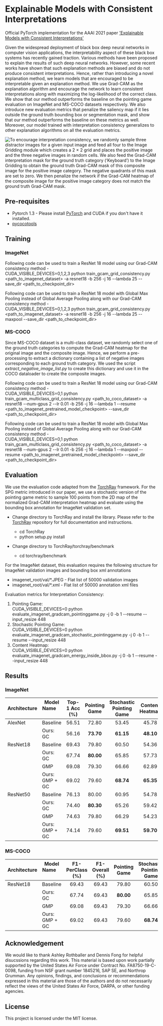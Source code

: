 # Explainable Models with Consistent Interpretations
Official PyTorch implementation for the AAAI 2021 paper ['Explainable Models with Consistent Interpretations'](https://www.csee.umbc.edu/~hpirsiav/papers/gc_aaai21.pdf)

Given the widespread deployment of black box deep neural networks in computer vision applications, the interpretability aspect of these black box systems has recently gained traction. Various methods have been proposed to explain the results of such deep neural networks. However, some recent works have shown that such explanation methods are biased and do not produce consistent interpretations. Hence, rather than introducing a novel explanation method, we learn models that are encouraged to be interpretable given an explanation method. We use Grad-CAM as the explanation algorithm and encourage the network to learn consistent interpretations along with maximizing the log-likelihood of the correct class. We show that our method outperforms the baseline on the pointing game evaluation on ImageNet and MS-COCO datasets respectively. We also introduce new evaluation metrics that penalize the saliency map if it lies outside the ground truth bounding box or segmentation mask, and show that our method outperforms the baseline on these metrics as well. Moreover, our model trained with interpretation consistency generalizes to other explanation algorithms on all the evaluation metrics.

![To encourage interpretation consistency, we randomly sample three distractor images for a given input image and feed all four to the Image Gridding module which creates a 2 × 2 grid and places the positive image and the three negative images in random cells. We also feed the Grad-CAM interpretation mask for the ground truth category (‘Keyboard’) to the Image Gridding to obtain the ground truth Grad-CAM mask of this composite image for the positive image category. The negative quadrants of this mask are set to zero. We then penalize the network if the Grad-CAM heatmap of the composite image for the positive image category does not match the ground truth Grad-CAM mask.][teaser]

## Pre-requisites
- Pytorch 1.3 - Please install [PyTorch](https://pytorch.org/get-started/locally/) and CUDA if you don't have it installed. 
- [pycocotools](https://pypi.org/project/pycocotools/)

## Training
### ImageNet
Following code can be used to train a ResNet 18 model using our Grad-CAM consistency method - <br/>
CUDA_VISIBLE_DEVICES=0,1,2,3 python train_gcam_grid_consistency.py <path_to_imagenet_dataset> -a resnet18 -b 256 -j 16 --lambda 25 --save_dir <path_to_checkpoint_dir> 

Following code can be used to train a ResNet 18 model with Global Max Pooling instead of Global Average Pooling along with our Grad-CAM consistency method - <br/>
CUDA_VISIBLE_DEVICES=0,1,2,3 python train_gcam_grid_consistency.py <path_to_imagenet_dataset> -a resnet18 -b 256 -j 16 --lambda 25 --maxpool --save_dir <path_to_checkpoint_dir> 

### MS-COCO
Since MS-COCO dataset is a multi-class dataset, we randomly select one of the ground truth categories to compute the Grad-CAM heatmap for the original image and the composite image. Hence, we perform a pre-processing to extract a dictionary containing a list of negative images corresponding to each ground truth category. We used the script _extract_negative_image_list.py_ to create this dictionary and use it in the COCO dataloader to create the composite images.

Following code can be used to train a ResNet 18 model using our Grad-CAM consistency method - <br/>
CUDA_VISIBLE_DEVICES=0,1 python train_gcam_multiclass_grid_consistency.py <path_to_coco_dataset> -a resnet18 --num-gpus 2 --lr 0.01 -b 256 -j 16 --lambda 1 --resume <path_to_imagenet_pretrained_model_checkpoint> --save_dir <path_to_checkpoint_dir>

Following code can be used to train a ResNet 18 model with Global Max Pooling instead of Global Average Pooling along with our Grad-CAM consistency method - <br/>
CUDA_VISIBLE_DEVICES=0,1 python train_gcam_multiclass_grid_consistency.py <path_to_coco_dataset> -a resnet18 --num-gpus 2 --lr 0.01 -b 256 -j 16 --lambda 1 --maxpool --resume <path_to_imagenet_pretrained_model_checkpoint> --save_dir <path_to_checkpoint_dir>

## Evaluation
We use the evaluation code adapted from the [TorchRay](https://github.com/facebookresearch/TorchRay) framework. For the SPG metric introduced in our paper, we use a stochastic version of the pointing game metric to sample 100 points from the 2D map of the normalized Grad-CAM interpretation heatmap and evaluate using the bounding box annotation for ImageNet validation set.

* Change directory to TorchRay and install the library. Please refer to the [TorchRay](https://github.com/facebookresearch/TorchRay) repository for full documentation and instructions.
    * cd TorchRay
    * python setup.py install

* Change directory to TorchRay/torchray/benchmark
    * cd torchray/benchmark

For the ImageNet dataset, this evaluation requires the following structure for ImageNet validation images and bounding box xml annotations
<ul>
  <li>imagenet_root/val/*.JPEG - Flat list of 50000 validation images</li>
  <li>imagenet_root/val/*.xml - Flat list of 50000 annotation xml files</li>
</ul>

Evaluation metrics for Interpretation Consistency:
<ol>
<li>Pointing Game: <br/>
CUDA_VISIBLE_DEVICES=0 python evaluate_imagenet_gradcam_pointinggame.py <path_to_imagenet_validation_root> -j 0 -b 1 --resume <path_to_model_checkpoint> --input_resize 448
</li> 
<li>Stochastic Pointing Game: <br/>
CUDA_VISIBLE_DEVICES=0 python evaluate_imagenet_gradcam_stochastic_pointinggame.py <path_to_imagenet_validation_root> -j 0 -b 1 --resume <path_to_model_checkpoint> --input_resize 448
</li> 
<li>Content Heatmap: <br/>
CUDA_VISIBLE_DEVICES=0 python evaluate_imagenet_gradcam_energy_inside_bbox.py <path_to_imagenet_validation_root> -j 0 -b 1 --resume <path_to_model_checkpoint> --input_resize 448
</li> 
</ol>
   
## Results
### ImageNet

|          Architecture | Model Name    &nbsp; &nbsp; &nbsp; &nbsp; &nbsp;    |     Top-1 Acc (%)     |     Pointing Game    |     Stochastic Pointing Game      |     Content Heatmap    | Pre-trained  |
| --- | ------- | :---: | :---: | :---: | :---: | :---: |
|  AlexNet   |   Baseline     |          56.51             |     72.80      |      53.45        |     45.78      | [checkpoint](https://download.pytorch.org/models/alexnet-owt-4df8aa71.pth)  |
|            |   Ours: GC    |          56.16             |     **73.70**      |      **61.15**        |     **48.10**      | [checkpoint](https://drive.google.com/file/d/1s9xAZ2p8wdyiVVqnokOACtJTOEvh_D35/view?usp=sharing)  |
|  ResNet18  |   Baseline     |          69.43             |     79.80      |      60.50        |     54.36      |  [checkpoint](https://drive.google.com/file/d/1jBPTU75iar5dSoqB3jlNMcAnOSY3H17n/view?usp=sharing) |
|            |   Ours: GC    |          67.74             |     **80.00**      |      65.85        |     57.73      |  [checkpoint](https://drive.google.com/file/d/1W52-sYbyPi-VFLRNlIWAwx4MExWiqMS_/view?usp=sharing) |
|            |   GMP          |          69.08             |     79.30      |      66.66        |     62.89      | [checkpoint](https://drive.google.com/file/d/1ivN3kqDyZ6ekY6jVI0RMAYu_QoiDxCvT/view?usp=sharing)  |
|            |   Ours: GMP + GC    |          69.02             |     79.60      |      **68.74**        |     **65.35**      | [checkpoint](https://drive.google.com/file/d/1NcJ5U8HIHKzReUpcDRdyMyrRmNXZcJ8J/view?usp=sharing)  |
|  ResNet50  |   Baseline     |          76.13             |     80.00      |      60.95        |     54.78      |  [checkpoint](https://download.pytorch.org/models/resnet50-19c8e357.pth) |
|            |   Ours: GC    |          74.40             |     **80.30**      |      65.26        |     59.42      | [checkpoint](https://drive.google.com/file/d/1eGQke4BApVdObrq0NdrhMayUzihdcTvx/view?usp=sharing)  |
|            |   GMP    |          74.63             |     79.80      |      66.29        |     54.23      | [checkpoint](https://drive.google.com/file/d/1bjaEHU-NKrUnsf5QTHpIVeknRbrwkD32/view?usp=sharing)  |
|            |   Ours: GMP + GC    |          74.14             |     79.60      |      **69.51**        |     **59.70**      | [checkpoint](https://drive.google.com/file/d/1yuvwGn6Em_lYWwjTXXfmcGAGV23sZ0D0/view?usp=sharing)  |

### MS-COCO
|          Architecture | Model Name    &nbsp; &nbsp; &nbsp; &nbsp; &nbsp;    |     F1-PerClass (%)   |     F1-Overall (%)    |     Pointing Game    |     Stochastic Pointing Game      |     Content Heatmap    | Pre-trained  |
| --- | ------- | :---: | :---: | :---: | :---: | :---: | :---: |
|  ResNet18  |   Baseline     |          69.43     |          69.43             |     79.80      |      60.50        |     54.36      |  [checkpoint](https://drive.google.com/file/d/1jBPTU75iar5dSoqB3jlNMcAnOSY3H17n/view?usp=sharing) |
|            |   Ours: GC    |          67.74      |          69.43             |     **80.00**      |      65.85        |     57.73      |  [checkpoint](https://drive.google.com/file/d/1W52-sYbyPi-VFLRNlIWAwx4MExWiqMS_/view?usp=sharing) |
|            |   GMP          |          69.08     |          69.43             |     79.30      |      66.66        |     62.89      | [checkpoint](https://drive.google.com/file/d/1rKP2oi1K83VP9w9jj_wgYw3psU_T5CMY/view?usp=sharing)  |
|            |   Ours: GMP + GC    |          69.02      |          69.43             |     79.60      |      **68.74**        |     **65.35**      | [checkpoint](https://drive.google.com/file/d/1plynvH8rKqLi37YaTl1I3HfLCw95kbZf/view?usp=sharing)  |


## Acknowledgement
We would like to thank Ashley Rothballer and Dennis Fong for helpful disucssions regarding this work.
This material is based upon work partially supported by the United States Air Force under Contract No. FA8750-19-C-0098, funding from NSF grant number 1845216, SAP SE, and Northrop Grumman. Any opinions, findings, and conclusions or recommendations expressed in this material are those of the authors and do not necessarily reflect the views of the United States Air Force, DARPA, or other funding agencies.

## License
This project is licensed under the MIT license.

[teaser]: https://github.com/UMBCvision/Explainable-Models-with-Consistent-Interpretations/blob/main/misc/github_teaser.png
